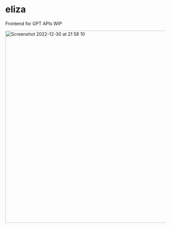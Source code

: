 # eliza

Frontend for GPT APIs WIP 

<img width="603" alt="Screenshot 2022-12-30 at 21 58 10" src="https://user-images.githubusercontent.com/5274399/210111149-59b4186f-2dda-49f1-bcd8-3e5826d79f96.png">
